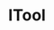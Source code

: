 ---
optionsClassName: 
optionsClassFullName: 
configurationSamples: []
description: missng XML code comments
className: ITool
typeName: Tools
architecture: v1
options: []
status: missng XML code comments
processingTarget: missng XML code comments
classFile: /src/MigrationTools/Tools/Infra/ITool.cs
optionsClassFile: 

redirectFrom:
- /Reference/v1/Tools//
layout: reference
toc: true
permalink: /Reference/Tools/ITool/
title: ITool
categories:
- Tools
- v1
topics:
- topic: notes
  path: /Tools/ITool-notes.md
  exists: false
  markdown: ''
- topic: introduction
  path: /Tools/ITool-introduction.md
  exists: false
  markdown: ''

---